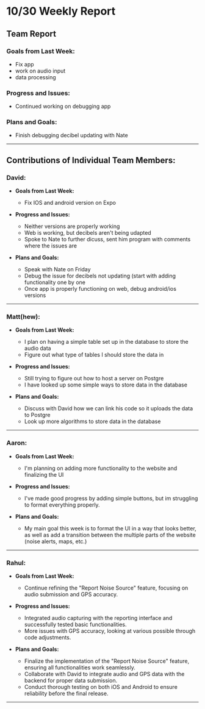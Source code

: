 # 10/30 Weekly Report

## Team Report

### Goals from Last Week:
- Fix app
- work on audio input
- data processing

### Progress and Issues:
- Continued working on debugging app

### Plans and Goals:
- Finish debugging decibel updating with Nate

---

## Contributions of Individual Team Members:

### David:
  - **Goals from Last Week:**
    - Fix IOS and android version on Expo
  
  - **Progress and Issues:**
    - Neither versions are properly working
    - Web is working, but decibels aren't being udapted
    - Spoke to Nate to further dicuss, sent him program with comments where the issues are
  
  - **Plans and Goals:**
    - Speak with Nate on Friday
    - Debug the issue for decibels not updating (start with adding functionality one by one
    - Once app is properly functioning on web, debug android/ios versions

---

### Matt(hew):
  - **Goals from Last Week:**
    - I plan on having a simple table set up in the database to store the audio data
    - Figure out what type of tables I should store the data in
  
  - **Progress and Issues:** 
    - Still trying to figure out how to host a server on Postgre
    - I have looked up some simple ways to store data in the database
  
  - **Plans and Goals:**
    - Discuss with David how we can link his code so it uploads the data to Postgre
    - Look up more algorithms to store data in the database
---

### Aaron:
  - **Goals from Last Week:** 
    - I'm planning on adding more functionality to the website and finalizing the UI
  
  - **Progress and Issues:** 
    - I've made good progress by adding simple buttons, but im struggling to format everything properly.
  
  - **Plans and Goals:**
    - My main goal this week is to format the UI in a way that looks better, as well as add a transition between the multiple parts of the website (noise alerts, maps, etc.)

---

### Rahul:
  - **Goals from Last Week:** 
    - Continue refining the "Report Noise Source" feature, focusing on audio submission and GPS accuracy.

  - **Progress and Issues:** 
    - Integrated audio capturing with the reporting interface and successfully tested basic functionalities.
    - More issues with GPS accuracy, looking at various possible through code adjustments.

  - **Plans and Goals:**
    - Finalize the implementation of the "Report Noise Source" feature, ensuring all functionalities work seamlessly.
    - Collaborate with David to integrate audio and GPS data with the backend for proper data submission.
    - Conduct thorough testing on both iOS and Android to ensure reliability before the final release.
---
